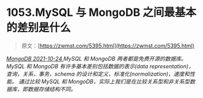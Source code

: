 <!--yml
category: 未分类
date: 0001-01-01 00:00:00
-->

# 1053.MySQL 与 MongoDB 之间最基本的差别是什么

> 原文：[https://zwmst.com/5395.html](https://zwmst.com/5395.html)

   [ *MongoDB* ](https://zwmst.com/mongodb)*[ <time datetime="2021-10-24T13:35:22+08:00"> 2021-10-24 </time> ](https://zwmst.com/5395.html)  MySQL 和 MongoDB 两者都是免费开源的数据库。MySQL 和 MongoDB 有许多基本差别包括数据的表示(data representation)，查询，关系，事务，schema 的设计和定义，标准化(normalization)，速度和性能。
通过比较 MySQL 和 MongoDB，实际上我们是在比较关系型和非关系型数据库，即数据存储结构不同。*
